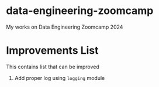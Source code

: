 # data-engineering-zoomcamp
My works on Data Engineering Zoomcamp 2024

# Improvements List
This contains list that can be improved
1. Add proper log using `logging` module